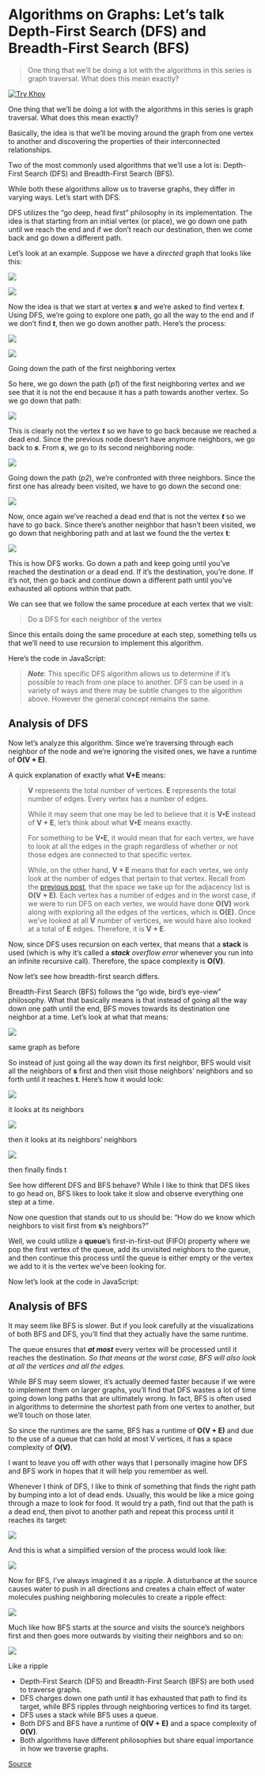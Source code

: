 # Algorithms on Graphs: Let’s talk Depth-First Search (DFS) and Breadth-First Search (BFS)

> One thing that we’ll be doing a lot with the algorithms in this series is graph traversal. What does this mean exactly?

[![Try Khov](https://miro.medium.com/fit/c/30/30/1*lZQW8bISAb2I1oSh2fGZUA@2x.jpeg)](chrome-extension://cjedbglnccaioiolemnfhjncicchinao/?source=post_page-----5250c31d831a--------------------------------)

One thing that we’ll be doing a lot with the algorithms in this series is graph traversal. What does this mean exactly?

Basically, the idea is that we’ll be moving around the graph from one vertex to another and discovering the properties of their interconnected relationships.

Two of the most commonly used algorithms that we’ll use a lot is: Depth-First Search (DFS) and Breadth-First Search (BFS).

While both these algorithms allow us to traverse graphs, they differ in varying ways. Let’s start with DFS.

DFS utilizes the “go deep, head first” philosophy in its implementation. The idea is that starting from an initial vertex (or place), we go down one path until we reach the end and if we don’t reach our destination, then we come back and go down a different path.

Let’s look at an example. Suppose we have a _directed_ graph that looks like this:

![](https://miro.medium.com/max/32/1*ksyxDW6QonFAeTHykoJ2Xw.png?q=20)

![](https://miro.medium.com/max/1217/1*ksyxDW6QonFAeTHykoJ2Xw.png)

Now the idea is that we start at vertex **_s_** and we’re asked to find vertex **_t_**. Using DFS, we’re going to explore one path, go all the way to the end and if we don’t find **_t_**, then we go down another path. Here’s the process:

![](https://miro.medium.com/max/32/1*DhZAL_iIHNSWsN_78ev27A.png?q=20)

![](https://miro.medium.com/max/1187/1*DhZAL_iIHNSWsN_78ev27A.png)

Going down the path of the first neighboring vertex

So here, we go down the path (_p1_) of the first neighboring vertex and we see that it is not the end because it has a path towards another vertex. So we go down that path:

![](https://miro.medium.com/max/32/1*yLQAfkXuS6cUKe-dGt9R-A.png?q=20)

This is clearly not the vertex **_t_** so we have to go back because we reached a dead end. Since the previous node doesn’t have anymore neighbors, we go back to **_s_**. From **_s_**, we go to its second neighboring node:

![](https://miro.medium.com/max/32/1*MSwLOBQuCh6PnVBB9gAMBw.png?q=20)

Going down the path (_p2_), we’re confronted with three neighbors. Since the first one has already been visited, we have to go down the second one:

![](https://miro.medium.com/max/32/1*RYnXMMmVRtCySUOWB6qCMQ.png?q=20)

Now, once again we’ve reached a dead end that is not the vertex **_t_** so we have to go back. Since there’s another neighbor that hasn’t been visited, we go down that neighboring path and at last we found the the vertex **t**:

![](https://miro.medium.com/max/32/1*A0We7P5wnDvYTAsk3aj_zQ.png?q=20)

This is how DFS works. Go down a path and keep going until you’ve reached the destination or a dead end. If it’s the destination, you’re done. If it’s not, then go back and continue down a different path until you’ve exhausted all options within that path.

We can see that we follow the same procedure at each vertex that we visit:

> Do a DFS for each neighbor of the vertex

Since this entails doing the same procedure at each step, something tells us that we’ll need to use recursion to implement this algorithm.

Here’s the code in JavaScript:

> **_Note_**: This specific DFS algorithm allows us to determine if it’s possible to reach from one place to another. DFS can be used in a variety of ways and there may be subtle changes to the algorithm above. However the general concept remains the same.

## Analysis of DFS

Now let’s analyze this algorithm. Since we’re traversing through each neighbor of the node and we’re ignoring the visited ones, we have a runtime of **O(V + E)**.

A quick explanation of exactly what **V+E** means:

> **V** represents the total number of vertices. **E** represents the total number of edges. Every vertex has a number of edges.
>
> While it may seem that one may be led to believe that it is **V•E** instead of **V + E**, let’s think about what **V•E** means exactly.
>
> For something to be **V•E**, it would mean that for each vertex, we have to look at all the edges in the graph regardless of whether or not those edges are connected to that specific vertex.
>
> While, on the other hand, **V + E** means that for each vertex, we only look at the number of edges that pertain to that vertex. Recall from the [previous post](https://medium.com/@trykv/algorithms-on-graphs-what-is-a-graph-69d8b9384b49), that the space we take up for the adjacency list is **O(V + E)**. Each vertex has a number of edges and in the worst case, if we were to run DFS on each vertex, we would have done **O(V)** work along with exploring all the edges of the vertices, which is **O(E)**. Once we’ve looked at all **V** number of vertices, we would have also looked at a total of **E** edges. Therefore, it is **V + E**.

Now, since DFS uses recursion on each vertex, that means that a **stack** is used (which is why it’s called a **_stack_** _overflow error_ whenever you run into an infinite recursive call). Therefore, the space complexity is **O(V)**.

Now let’s see how breadth-first search differs.

Breadth-First Search (BFS) follows the “go wide, bird’s eye-view” philosophy. What that basically means is that instead of going all the way down one path until the end, BFS moves towards its destination one neighbor at a time. Let’s look at what that means:

![](https://miro.medium.com/max/32/1*ksyxDW6QonFAeTHykoJ2Xw.png?q=20)

same graph as before

So instead of just going all the way down its first neighbor, BFS would visit all the neighbors of **s** first and then visit those neighbors’ neighbors and so forth until it reaches **t**. Here’s how it would look:

![](https://miro.medium.com/max/32/1*pYUI_WpjF1d8PJBFGdZcVw.png?q=20)

it looks at its neighbors

![](https://miro.medium.com/max/32/1*NM1Z7UbPKq0sKlxzBw1hWQ.png?q=20)

then it looks at its neighbors’ neighbors

![](https://miro.medium.com/max/32/1*PlJtLp9-lS5AQcL30xlhhw.png?q=20)

then finally finds t

See how different DFS and BFS behave? While I like to think that DFS likes to go head on, BFS likes to look take it slow and observe everything one step at a time.

Now one question that stands out to us should be: “How do we know which neighbors to visit first from **s**’s neighbors?”

Well, we could utilize a **queue**’s first-in-first-out (FIFO) property where we pop the first vertex of the queue, add its unvisited neighbors to the queue, and then continue this process until the queue is either empty or the vertex we add to it is the vertex we’ve been looking for.

Now let’s look at the code in JavaScript:

## Analysis of BFS

It may seem like BFS is slower. But if you look carefully at the visualizations of both BFS and DFS, you’ll find that they actually have the same runtime.

The queue ensures that **_at most_** every vertex will be processed until it reaches the destination. _So that means at the worst case, BFS will also look at all the vertices and all the edges._

While BFS may seem slower, it’s actually deemed faster because if we were to implement them on larger graphs, you’ll find that DFS wastes a lot of time going down long paths that are ultimately wrong. In fact, BFS is often used in algorithms to determine the shortest path from one vertex to another, but we’ll touch on those later.

So since the runtimes are the same, BFS has a runtime of **O(V + E)** and due to the use of a queue that can hold at most V vertices, it has a space complexity of **O(V)**.

I want to leave you off with other ways that I personally imagine how DFS and BFS work in hopes that it will help you remember as well.

Whenever I think of DFS, I like to think of something that finds the right path by bumping into a lot of dead ends. Usually, this would be like a mice going through a maze to look for food. It would try a path, find out that the path is a dead end, then pivot to another path and repeat this process until it reaches its target:

![](https://miro.medium.com/max/32/0*wqgdhmAT4oxYba1r.jpg?q=20)

And this is what a simplified version of the process would look like:

![](https://miro.medium.com/max/32/1*JTzUDcA5wdut1tTKEZYT4Q.png?q=20)

Now for BFS, I’ve always imagined it as a ripple. A disturbance at the source causes water to push in all directions and creates a chain effect of water molecules pushing neighboring molecules to create a ripple effect:

![](https://miro.medium.com/max/32/0*nw5ztUF7giNG1VlK.jpg?q=20)

Much like how BFS starts at the source and visits the source’s neighbors first and then goes more outwards by visiting their neighbors and so on:

![](https://miro.medium.com/max/32/1*dZtlvJ5Pt8rZkDQbwm1_JQ.png?q=20)

Like a ripple

- Depth-First Search (DFS) and Breadth-First Search (BFS) are both used to traverse graphs.
- DFS charges down one path until it has exhausted that path to find its target, while BFS ripples through neighboring vertices to find its target.
- DFS uses a stack while BFS uses a queue.
- Both DFS and BFS have a runtime of **O(V + E)** and a space complexity of **O(V)**.
- Both algorithms have different philosophies but share equal importance in how we traverse graphs.

[Source](https://trykv.medium.com/algorithms-on-graphs-lets-talk-depth-first-search-dfs-and-breadth-first-search-bfs-5250c31d831a)
